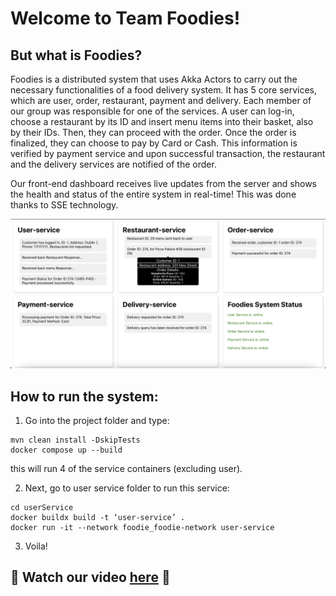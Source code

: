 # Welcome to Team Foodies!

## But what is Foodies?

Foodies is a distributed system that uses Akka Actors to carry out the necessary functionalities of a food delivery system. It has 5 core services, which are user, order, restaurant, payment and delivery. Each member of our group was responsible for one of the services. A user can log-in, choose a restaurant by its ID and insert menu items into their basket, also by their IDs. Then, they can proceed with the order. Once the order is finalized, they can choose to pay by Card or Cash. This information is verified by payment service and upon successful transaction, the restaurant and the delivery services are notified of the order.

Our front-end dashboard receives live updates from the server and shows the health and status of the entire system in real-time! This was done thanks to SSE technology. 

<img src = '/dashboard-screenshot.png' alt = "cover" />

## How to run the system:

1. Go into the project folder and type:
```
mvn clean install -DskipTests
docker compose up --build
```
this will run 4 of the service containers (excluding user).

2. Next, go to user service folder to run this service:
```
cd userService
docker buildx build -t ‘user-service’ .
docker run -it --network foodie_foodie-network user-service
```

3. Voila! 


## 🎥 Watch our video [here](https://drive.google.com/file/d/1STfa-P64WnnOVKS1Gz2iPkgbAtfGayyi/view?usp=sharing) 🌟




